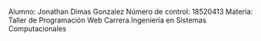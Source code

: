 Alumno: Jonathan Dimas Gonzalez
Número de control: 18520413
Materia: Taller de Programación Web
Carrera.Ingeniería en Sistemas Computacionales
